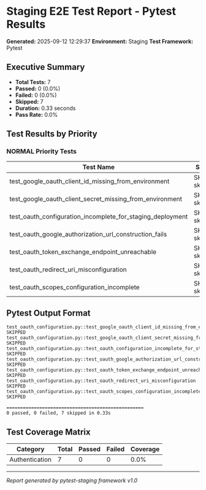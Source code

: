 # Staging E2E Test Report - Pytest Results

**Generated:** 2025-09-12 12:29:37
**Environment:** Staging
**Test Framework:** Pytest

## Executive Summary

- **Total Tests:** 7
- **Passed:** 0 (0.0%)
- **Failed:** 0 (0.0%)
- **Skipped:** 7
- **Duration:** 0.33 seconds
- **Pass Rate:** 0.0%

## Test Results by Priority

### NORMAL Priority Tests

| Test Name | Status | Duration | File |
|-----------|--------|----------|------|
| test_google_oauth_client_id_missing_from_environment | SKIP skipped | 0.000s | test_oauth_configuration.py |
| test_google_oauth_client_secret_missing_from_environment | SKIP skipped | 0.000s | test_oauth_configuration.py |
| test_oauth_configuration_incomplete_for_staging_deployment | SKIP skipped | 0.000s | test_oauth_configuration.py |
| test_oauth_google_authorization_url_construction_fails | SKIP skipped | 0.000s | test_oauth_configuration.py |
| test_oauth_token_exchange_endpoint_unreachable | SKIP skipped | 0.000s | test_oauth_configuration.py |
| test_oauth_redirect_uri_misconfiguration | SKIP skipped | 0.000s | test_oauth_configuration.py |
| test_oauth_scopes_configuration_incomplete | SKIP skipped | 0.000s | test_oauth_configuration.py |

## Pytest Output Format

```
test_oauth_configuration.py::test_google_oauth_client_id_missing_from_environment SKIPPED
test_oauth_configuration.py::test_google_oauth_client_secret_missing_from_environment SKIPPED
test_oauth_configuration.py::test_oauth_configuration_incomplete_for_staging_deployment SKIPPED
test_oauth_configuration.py::test_oauth_google_authorization_url_construction_fails SKIPPED
test_oauth_configuration.py::test_oauth_token_exchange_endpoint_unreachable SKIPPED
test_oauth_configuration.py::test_oauth_redirect_uri_misconfiguration SKIPPED
test_oauth_configuration.py::test_oauth_scopes_configuration_incomplete SKIPPED

==================================================
0 passed, 0 failed, 7 skipped in 0.33s
```

## Test Coverage Matrix

| Category | Total | Passed | Failed | Coverage |
|----------|-------|--------|--------|----------|
| Authentication | 7 | 0 | 0 | 0.0% |

---
*Report generated by pytest-staging framework v1.0*

